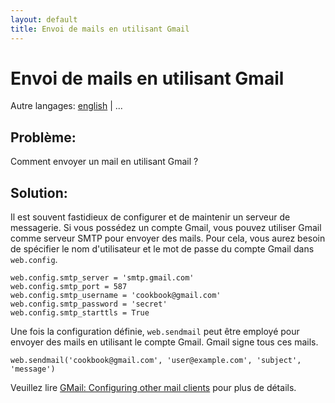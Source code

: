 ```yaml
---
layout: default
title: Envoi de mails en utilisant Gmail
---
```


# Envoi de mails en utilisant Gmail

Autre langages: [english](/../sendmail_using_gmail) | ...

## Problème:

Comment envoyer un mail en utilisant Gmail ?

## Solution:

Il est souvent fastidieux de configurer et de maintenir un serveur de messagerie. Si vous possédez un compte Gmail, vous pouvez utiliser Gmail comme serveur SMTP pour envoyer des mails. Pour cela, vous aurez besoin de spécifier le nom d'utilisateur et le mot de passe du compte Gmail dans `web.config`.

    web.config.smtp_server = 'smtp.gmail.com'
    web.config.smtp_port = 587
    web.config.smtp_username = 'cookbook@gmail.com'
    web.config.smtp_password = 'secret'
    web.config.smtp_starttls = True

Une fois la configuration définie, `web.sendmail` peut être employé pour envoyer des mails en utilisant le compte Gmail. Gmail signe tous ces mails.

    web.sendmail('cookbook@gmail.com', 'user@example.com', 'subject', 'message')

Veuillez lire [GMail: Configuring other mail clients][1] pour plus de détails.

[1]: http://mail.google.com/support/bin/answer.py?hl=en&answer=13287
